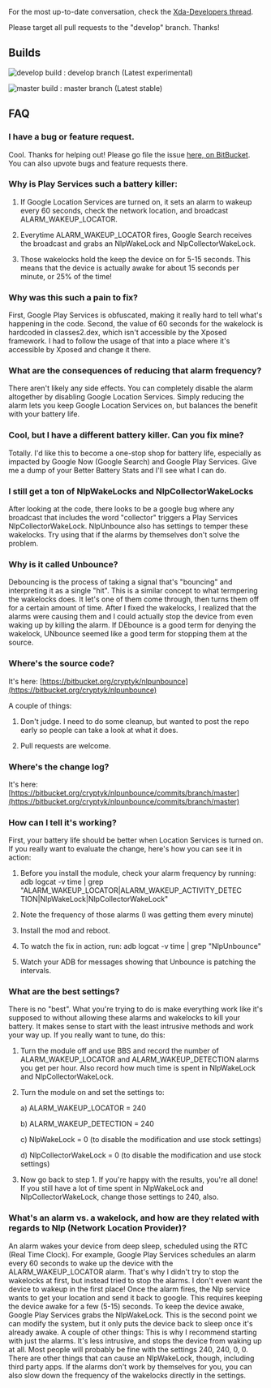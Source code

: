 For the most up-to-date conversation, check the [Xda-Developers thread](http://forum.xda-developers.com/xposed/modules/mod-nlpunbounce-reduce-nlp-wakelocks-t2853874).

Please target all pull requests to the "develop" branch.  Thanks! 

## Builds
![develop build](https://travis-ci.org/rsteckler/unbounce-android.svg?branch=develop) : develop branch (Latest experimental) 

![master build](https://travis-ci.org/rsteckler/unbounce-android.svg?branch=develop) : master branch (Latest stable)

## FAQ
### I have a bug or feature request.
Cool. Thanks for helping out! Please go file the issue [here, on BitBucket](https://bitbucket.org/cryptyk/nlpunbounce/issues?status=new&status=open). You can also upvote bugs and feature requests there.

### Why is Play Services such a battery killer:
1) If Google Location Services are turned on, it sets an alarm to wakeup every 60 seconds, check the network location, and broadcast ALARM_WAKEUP_LOCATOR.

2) Everytime ALARM_WAKEUP_LOCATOR fires, Google Search receives the broadcast and grabs an NlpWakeLock and NlpCollectorWakeLock.

3) Those wakelocks hold the keep the device on for 5-15 seconds. This means that the device is actually awake for about 15 seconds per minute, or 25% of the time!


### Why was this such a pain to fix?
First, Google Play Services is obfuscated, making it really hard to tell what's happening in the code. 
Second, the value of 60 seconds for the wakelock is hardcoded in classes2.dex, which isn't accessible by the Xposed framework. I had to follow the usage of that into a place where it's accessible by Xposed and change it there.

### What are the consequences of reducing that alarm frequency?
There aren't likely any side effects. You can completely disable the alarm altogether by disabling Google Location Services. Simply reducing the alarm lets you keep Google Location Services on, but balances the benefit with your battery life.

### Cool, but I have a different battery killer. Can you fix mine?
Totally. I'd like this to become a one-stop shop for battery life, especially as impacted by Google Now (Google Search) and Google Play Services. Give me a dump of your Better Battery Stats and I'll see what I can do.

### I still get a ton of NlpWakeLocks and NlpCollectorWakeLocks
After looking at the code, there looks to be a google bug where any broadcast that includes the word "collector" triggers a Play Services NlpCollectorWakeLock. NlpUnbounce also has settings to temper these wakelocks. Try using that if the alarms by themselves don't solve the problem.

### Why is it called Unbounce?
Debouncing is the process of taking a signal that's "bouncing" and interpreting it as a single "hit". This is a similar concept to what termpering the wakelocks does. It let's one of them come through, then turns them off for a certain amount of time. After I fixed the wakelocks, I realized that the alarms were causing them and I could actually stop the device from even waking up by killing the alarm. If DEbounce is a good term for denying the wakelock, UNbounce seemed like a good term for stopping them at the source.

### Where's the source code?
It's here: [https://bitbucket.org/cryptyk/nlpunbounce](https://bitbucket.org/cryptyk/nlpunbounce)

A couple of things:
 
1) Don't judge. I need to do some cleanup, but wanted to post the repo early so people can take a look at what it does.
  
2) Pull requests are welcome.


### Where's the change log?
It's here: [https://bitbucket.org/cryptyk/nlpunbounce/commits/branch/master](https://bitbucket.org/cryptyk/nlpunbounce/commits/branch/master)

### How can I tell it's working?
First, your battery life should be better when Location Services is turned on.  If you really want to evaluate the change, here's how you can see it in action:

1) Before you install the module, check your alarm frequency by running: adb logcat -v time | grep "ALARM_WAKEUP_LOCATOR\|ALARM_WAKEUP_ACTIVITY_DETEC TION\|NlpWakeLock\|NlpCollectorWakeLock"

2) Note the frequency of those alarms (I was getting them every minute)

3) Install the mod and reboot.

4) To watch the fix in action, run: adb logcat -v time | grep "NlpUnbounce"

5) Watch your ADB for messages showing that Unbounce is patching the intervals.


### What are the best settings?
There is no "best". What you're trying to do is make everything work like it's supposed to without allowing these alarms and wakelocks to kill your battery. It makes sense to start with the least intrusive methods and work your way up. If you really want to tune, do this:

1) Turn the module off and use BBS and record the number of ALARM_WAKEUP_LOCATOR and ALARM_WAKEUP_DETECTION alarms you get per hour. Also record how much time is spent in NlpWakeLock and NlpCollectorWakeLock.
 
2) Turn the module on and set the settings to:
 
    a) ALARM_WAKEUP_LOCATOR = 240

    b) ALARM_WAKEUP_DETECTION = 240

    c) NlpWakeLock = 0 (to disable the modification and use stock settings)

    d) NlpCollectorWakeLock = 0 (to disable the modification and use stock settings)

3) Now go back to step 1. If you're happy with the results, you're all done! If you still have a lot of time spent in NlpWakeLock and NlpCollectorWakeLock, change those settings to 240, also.

### What's an alarm vs. a wakelock, and how are they related with regards to Nlp (Network Location Provider)?
An alarm wakes your device from deep sleep, scheduled using the RTC (Real Time Clock). For example, Google Play Services schedules an alarm every 60 seconds to wake up the device with the ALARM_WAKEUP_LOCATOR alarm. That's why I didn't try to stop the wakelocks at first, but instead tried to stop the alarms. I don't even want the device to wakeup in the first place!
Once the alarm fires, the Nlp service wants to get your location and send it back to google. This requires keeping the device awake for a few (5-15) seconds. To keep the device awake, Google Play Services grabs the NlpWakeLock. This is the second point we can modify the system, but it only puts the device back to sleep once it's already awake.
A couple of other things: This is why I recommend starting with just the alarms. It's less intrusive, and stops the device from waking up at all. Most people will probably be fine with the settings 240, 240, 0, 0. There are other things that can cause an NlpWakeLock, though, including third party apps. If the alarms don't work by themselves for you, you can also slow down the frequency of the wakelocks directly in the settings.